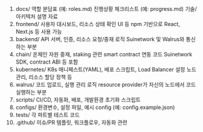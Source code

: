 1. docs/
역할 분담표 (예: roles.md)
진행상황 체크리스트 (예: progress.md)
기술/아키텍처 설명 자료
2. frontend/
사용자 대시보드, 리소스 상태 확인 UI 등
npm 기반으로 React, Next.js 등 사용 가능
3. backend/
API 서버, 인증, 리소스 요청/중재 로직
Suinetwork 및 Walrus와 통신하는 부분
4. chain/
온체인 자원 중재, staking 관련 smart contract 연동 코드
Suinetwork SDK, contract ABI 등 포함
5. kubernetes/
K8s 매니페스트(YAML), 배포 스크립트, Load Balancer 설정
노드 관리, 리소스 할당 정책 등
6. walrus/
코드 업로드, 실행 관리 로직
resource provider가 자신의 노드에서 코드 실행하는 부분
7. scripts/
CI/CD, 자동화, 배포, 개발환경 초기화 스크립트
8. configs/
환경변수, 설정 파일, 예시 config (예: config.example.json)
9. tests/
각 파트별 테스트 코드
10. .github/
이슈/PR 템플릿, 워크플로우, 자동화 관련